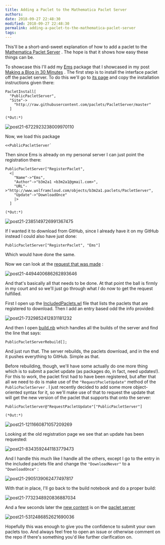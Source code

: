 ```yaml
---
title: Adding a Paclet to the Mathematica Paclet Server
authors: 
date: 2018-09-27 22:48:30
modified: 2018-09-27 22:48:30
permalink: adding-a-paclet-to-the-mathematica-paclet-server
tags: 
---
```


This'll be a short-and-sweet explanation of how to add a paclet to the  [Mathematica Paclet Server](https://paclets.github.io/PacletServer/) . The hope is that it shows how easy these things can be.

To showcase this I'll add my  [Ems](https://github.com/b3m2a1/Ems) package that I showcased in my post  [Making a Blog in 30 Minutes](https://www.wolframcloud.com/objects/b3m2a1/home/making-a-blog-in-30-minutes.html) . The first step is to install the interface paclet off the paclet server. To do this we'll go to  [its page](https://paclets.github.io/PacletServer/publicpacletserver.html) and copy the installation instructions given there:

    PacletInstall[
      "PublicPacletServer",
      "Site"->
        "http://raw.githubusercontent.com/paclets/PacletServer/master"
      ]

    (*Out:*)
    
![post21-6722923238009970110]({{site.base_url}}/img/post21-6722923238009970110.png)

Now, we load this package

    <<PublicPacletServer`

Then since Ems is already on my personal server I can just point the registration there:

    PublicPacletServer["RegisterPaclet",
      <|
        "Name"->"Ems",
        "Author"->"b3m2a1 <b3m2a1@gmail.com>",
        "URL"->"http://www.wolframcloud.com/objects/b3m2a1.paclets/PacletServer",
        "Update"->"DownloadOnce"
        |>
      ]

    (*Out:*)
    
![post21-2385149726991367475]({{site.base_url}}/img/post21-2385149726991367475.png)

If I wanted it to download from GitHub, since I already have it on my GitHub instead I could also have just done:

    PublicPacletServer["RegisterPaclet", "Ems"]

Which would have done the same.

Now we can look at the  [request that was made](https://github.com/paclets/PacletServer/issues/39) :

![post21-4494400686262893646]({{site.base_url}}/img/post21-4494400686262893646.png)

And that's basically all that needs to be done. At that point the ball is firmly in my court and so we'll just go through what  *I* do now to get the request fulfilled.

First I open up the  [IncludedPaclets.wl](https://github.com/paclets/PacletServer/blob/master/ReviewQueue/IncludedPaclets.wl) file that lists the paclets that are registered to download. Then I add an entry based odd the info provided:

![post21-7329852412831181232]({{site.base_url}}/img/post21-7329852412831181232.png)

And then I open  [build.nb](https://github.com/paclets/PacletServer/blob/master/build/build.nb) which handles all the builds of the server and find the line that says: 

    PublicPacletServerRebuild[];

And just run that. The server rebuilds, the paclets download, and in the end it pushes everything to GitHub. Simple as that.

Before rebuilding, though, we'll have some actually do one more thing which is to submit a paclet update (as packages do, in fact, need updates!). For this to work, the paclet first had to have been registered, but after that all we need to do is make use of the  ```"RequestPacletUpdate"``` method of the  ```PublicPacletServer``` . I just recently decided to add some more object-oriented syntax for it, so we'll make use of that to request the update that will get the new version of the paclet that supports that onto the server:

    PublicPacletServer@"RequestPacletUpdate"["PublicPacletServer"]

    (*Out:*)
    
![post21-1211660871057209269]({{site.base_url}}/img/post21-1211660871057209269.png)

Looking at the old registration page we see that an update has been requested:

![post21-8343592441183779473]({{site.base_url}}/img/post21-8343592441183779473.png)

And I handle this much like I handle all the others, except I go to the entry in the included paclets file and change the  ```"DownloadNever"``` to a  ```"DownloadOnce"``` :

![post21-2905139062477497817]({{site.base_url}}/img/post21-2905139062477497817.png)

With that in place, I'll go back to the build notebook and do a proper build:

![post21-7732348920836887034]({{site.base_url}}/img/post21-7732348920836887034.png)

And a few seconds later the  [new content](https://paclets.github.io/PacletServer/ems.html) is on the  [paclet server](https://paclets.github.io/PacletServer/)

![post21-5312486852621690036]({{site.base_url}}/img/post21-5312486852621690036.png)

Hopefully this was enough to give you the confidence to submit your own paclets too. And always feel free to open an issue or otherwise comment on the repo if there's something you'd like further clarification on.